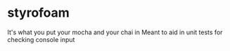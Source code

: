# styrofoam
It's what you put your mocha and your chai in
Meant to aid in unit tests for checking console input
